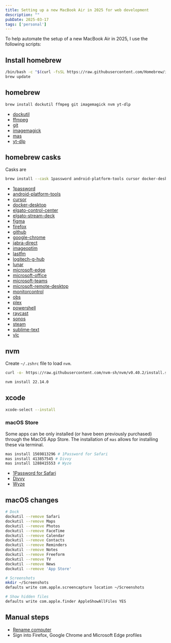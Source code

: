 ```yaml
---
title: Setting up a new MacBook Air in 2025 for web development
description: ""
pubDate: 2025-03-17
tags: ['personal']
---
```


To help automate the setup of a new MacBook Air in 2025, I use the following scripts:

## Install homebrew

```bash
/bin/bash -c "$(curl -fsSL https://raw.githubusercontent.com/Homebrew/install/HEAD/install.sh)"
brew update
```

## homebrew

```bash
brew install dockutil ffmpeg git imagemagick nvm yt-dlp
```

- [dockutil](https://formulae.brew.sh/formula/dockutil)
- [ffmpeg](https://formulae.brew.sh/formula/ffmpeg)
- [git](https://formulae.brew.sh/formula/git)
- [imagemagick](https://formulae.brew.sh/formula/imagemagick)
- [mas](https://formulae.brew.sh/formula/mas)
- [yt-dlp](https://formulae.brew.sh/formula/yt-dlp)

## homebrew casks

Casks are

```bash
brew install --cask 1password android-platform-tools cursor docker-desktop elgato-control-center elgato-stream-deck figma firefox github google-chrome jabra-direct imageoptim lastfm logitech-g-hub lunar microsoft-edge microsoft-office microsoft-teams microsoft-remote-desktop monitorcontrol obs plex powershell raycast sonos steam sublime-text vlc
```

- [1password](https://formulae.brew.sh/cask/1password)
- [android-platform-tools](https://formulae.brew.sh/cask/android-platform-tools)
- [cursor](https://formulae.brew.sh/cask/cursor)
- [docker-desktop](https://formulae.brew.sh/cask/docker-desktop)
- [elgato-control-center](https://formulae.brew.sh/cask/elgato-control-center)
- [elgato-stream-deck](https://formulae.brew.sh/cask/elgato-stream-deck)
- [figma](https://formulae.brew.sh/cask/figma)
- [firefox](https://formulae.brew.sh/cask/firefox)
- [github](https://formulae.brew.sh/cask/github)
- [google-chrome](https://formulae.brew.sh/cask/google-chrome)
- [jabra-direct](https://formulae.brew.sh/cask/jabra-direct)
- [imageoptim](https://formulae.brew.sh/cask/imageoptim)
- [lastfm](https://formulae.brew.sh/cask/lastfm)
- [logitech-g-hub](https://formulae.brew.sh/cask/logitech-g-hub)
- [lunar](https://formulae.brew.sh/cask/lunar)
- [microsoft-edge](https://formulae.brew.sh/cask/microsoft-edge)
- [microsoft-office](https://formulae.brew.sh/cask/microsoft-office)
- [microsoft-teams](https://formulae.brew.sh/cask/microsoft-teams)
- [microsoft-remote-desktop](https://formulae.brew.sh/cask/microsoft-remote-desktop)
- [monitorcontrol](https://formulae.brew.sh/cask/monitorcontrol)
- [obs](https://formulae.brew.sh/cask/obs)
- [plex](https://formulae.brew.sh/cask/plex)
- [powershell](https://formulae.brew.sh/cask/powershell)
- [raycast](https://formulae.brew.sh/cask/raycast)
- [sonos](https://formulae.brew.sh/cask/sonos)
- [steam](https://formulae.brew.sh/cask/steam)
- [sublime-text](https://formulae.brew.sh/cask/sublime-text)
- [vlc](https://formulae.brew.sh/cask/vlc)

## nvm

Create `~/.zshrc` file to load `nvm`.

```bash
curl -o- https://raw.githubusercontent.com/nvm-sh/nvm/v0.40.2/install.sh | bash
```

```bash
nvm install 22.14.0
```

## xcode

```bash
xcode-select --install
```

### macOS Store

Some apps can be only installed (or have been previously purchased) through the MacOS App Store. The installation of `mas` allows for installing these via terminal.

```bash
mas install 1569813296 # 1Password for Safari
mas install 413857545 # Divvy
mas install 1288415553 # Wyze
```

- [1Password for Safari](https://apps.apple.com/ca/app/1password-for-safari/id1569813296)
- [Divvy](https://apps.apple.com/ca/app/divvy-window-manager/id413857545)
- [Wyze](https://apps.apple.com/ca/app/wyze-make-your-home-smarter/id1288415553)

## macOS changes

```bash
# Dock
dockutil --remove Safari
dockutil --remove Maps
dockutil --remove Photos
dockutil --remove FaceTime
dockutil --remove Calendar
dockutil --remove Contacts
dockutil --remove Reminders
dockutil --remove Notes
dockutil --remove Freeform
dockutil --remove TV
dockutil --remove News
dockutil --remove 'App Store'

# Screenshots
mkdir ~/Screenshots
defaults write com.apple.screencapture location ~/Screenshots

# Show hidden files
defaults write com.apple.finder AppleShowAllFiles YES
```

## Manual steps

- [Rename computer](https://www.idownloadblog.com/2014/08/08/how-to-change-mac-name/)
- Sign into Firefox, Google Chrome and Microsoft Edge profiles